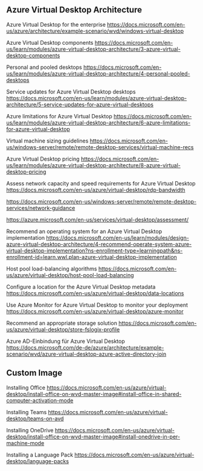 Azure Virtual Desktop Architecture
----------------------------------

Azure Virtual Desktop for the enterprise
https://docs.microsoft.com/en-us/azure/architecture/example-scenario/wvd/windows-virtual-desktop

Azure Virtual Desktop components 
https://docs.microsoft.com/en-us/learn/modules/azure-virtual-desktop-architecture/3-azure-virtual-desktop-components

Personal and pooled desktops
https://docs.microsoft.com/en-us/learn/modules/azure-virtual-desktop-architecture/4-personal-pooled-desktops

Service updates for Azure Virtual Desktop desktops
https://docs.microsoft.com/en-us/learn/modules/azure-virtual-desktop-architecture/5-service-updates-for-azure-virtual-desktops

Azure limitations for Azure Virtual Desktop
https://docs.microsoft.com/en-us/learn/modules/azure-virtual-desktop-architecture/6-azure-limitations-for-azure-virtual-desktop

Virtual machine sizing guidelines
https://docs.microsoft.com/en-us/windows-server/remote/remote-desktop-services/virtual-machine-recs

Azure Virtual Desktop pricing
https://docs.microsoft.com/en-us/learn/modules/azure-virtual-desktop-architecture/8-azure-virtual-desktop-pricing

Assess network capacity and speed requirements for Azure Virtual Desktop
https://docs.microsoft.com/en-us/azure/virtual-desktop/rdp-bandwidth

https://docs.microsoft.com/en-us/windows-server/remote/remote-desktop-services/network-guidance

https://azure.microsoft.com/en-us/services/virtual-desktop/assessment/

Recommend an operating system for an Azure Virtual Desktop implementation
https://docs.microsoft.com/en-us/learn/modules/design-azure-virtual-desktop-architecture/4-recommend-operate-system-azure-virtual-desktop-implementation?ns-enrollment-type=learningpath&ns-enrollment-id=learn.wwl.plan-azure-virtual-desktop-implementation

Host pool load-balancing algorithms
https://docs.microsoft.com/en-us/azure/virtual-desktop/host-pool-load-balancing

Configure a location for the Azure Virtual Desktop metadata
https://docs.microsoft.com/en-us/azure/virtual-desktop/data-locations

Use Azure Monitor for Azure Virtual Desktop to monitor your deployment
https://docs.microsoft.com/en-us/azure/virtual-desktop/azure-monitor

Recommend an appropriate storage solution
https://docs.microsoft.com/en-us/azure/virtual-desktop/store-fslogix-profile

Azure AD-Einbindung für Azure Virtual Desktop
https://docs.microsoft.com/de-de/azure/architecture/example-scenario/wvd/azure-virtual-desktop-azure-active-directory-join

Custom Image
------------

Installing Office
https://docs.microsoft.com/en-us/azure/virtual-desktop/install-office-on-wvd-master-image#install-office-in-shared-computer-activation-mode

Installing Teams
https://docs.microsoft.com/en-us/azure/virtual-desktop/teams-on-avd

Installing OneDrive
https://docs.microsoft.com/en-us/azure/virtual-desktop/install-office-on-wvd-master-image#install-onedrive-in-per-machine-mode

Installing a Language Pack
https://docs.microsoft.com/en-us/azure/virtual-desktop/language-packs

